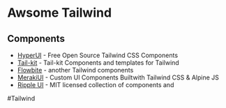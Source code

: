 # Awsome Tailwind

## Components

* [HyperUI](https://www.hyperui.dev/) - Free Open Source Tailwind CSS Components
* [Tail-kit](https://www.tailwind-kit.com/) - Tail-kit Components and templates for Tailwind
* [Flowbite](https://flowbite.com/) - another Tailwind components
* [MerakiUI](https://merakiui.com/components) - Custom UI Components Builtwith Tailwind CSS & Alpine JS
* [Ripple UI](https://www.ripple-ui.com/) - MIT licensed collection of components and

#Tailwind 